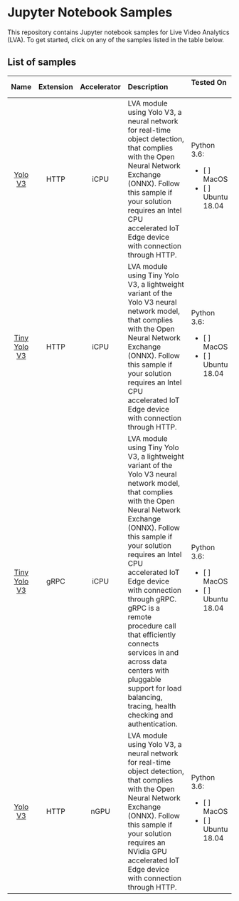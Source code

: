 # Jupyter Notebook Samples
This repository contains Jupyter notebook samples for Live Video Analytics (LVA). To get started, click on any of the samples listed in the table below.  

## List of samples

| Name       | Extension | Accelerator| Description | Tested On &nbsp;|
|:---:        |:---:       |:---:        |:---       |:---       |
| [Yolo V3](yolov3-icpu-onnx/readme.md)             | HTTP      | iCPU | LVA module using Yolo V3, a neural network for real-time object detection, that complies with the Open Neural Network Exchange (ONNX). Follow this sample if your solution requires an Intel CPU accelerated IoT Edge device with connection through HTTP. |  Python 3.6:<ul><li>[ ] MacOS</li><li>[ ] Ubuntu 18.04</li></ul> |
| [Tiny Yolo V3](tinyyolov3-icpu-onnx/readme.md)    | HTTP      | iCPU | LVA module using Tiny Yolo V3, a lightweight variant of the Yolo V3 neural network model, that complies with the Open Neural Network Exchange (ONNX). Follow this sample if your solution requires an Intel CPU accelerated IoT Edge device with connection through HTTP. |  Python 3.6:<ul><li>[ ] MacOS</li><li>[ ] Ubuntu 18.04</li></ul> |
| [Tiny Yolo V3](http://aka.ms/)                    | gRPC      | iCPU | LVA module using Tiny Yolo V3, a lightweight variant of the Yolo V3 neural network model, that complies with the Open Neural Network Exchange (ONNX). Follow this sample if your solution requires an Intel CPU accelerated IoT Edge device with connection through gRPC. gRPC is a remote procedure call that efficiently connects services in and across data centers with pluggable support for load balancing, tracing, health checking and authentication. | Python 3.6:<ul><li>[ ] MacOS</li><li>[ ] Ubuntu 18.04</li></ul> |
| [Yolo V3](yolov3-ngpu-onnx/readme.md)             | HTTP      | nGPU |  LVA module using Yolo V3, a neural network for real-time object detection, that complies with the Open Neural Network Exchange (ONNX). Follow this sample if your solution requires an NVidia GPU accelerated IoT Edge device with connection through HTTP. |  Python 3.6:<ul><li>[ ] MacOS</li><li>[ ] Ubuntu 18.04</li></ul> |